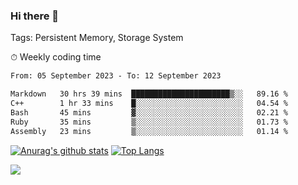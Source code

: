 ### Hi there 👋

Tags: Persistent Memory, Storage System

<!--

[![Anurag's github stats](https://github-readme-stats.vercel.app/api?username=wwyf)](https://github.com/anuraghazra/github-readme-stats)

[![Anurag's github stats](https://github-readme-stats.vercel.app/api?username=wwyf&count_private=true)](https://github.com/anuraghazra/github-readme-stats)


[![Top Langs](https://github-readme-stats.vercel.app/api/top-langs/?username=wwyf&count_private=true&&hide=jupyter%20notebook,html)](https://github.com/anuraghazra/github-readme-stats)



-->


⏱ Weekly coding time

<!--START_SECTION:waka-->

```txt
From: 05 September 2023 - To: 12 September 2023

Markdown   30 hrs 39 mins  ██████████████████████▒░░   89.16 %
C++        1 hr 33 mins    █░░░░░░░░░░░░░░░░░░░░░░░░   04.54 %
Bash       45 mins         ▓░░░░░░░░░░░░░░░░░░░░░░░░   02.21 %
Ruby       35 mins         ▒░░░░░░░░░░░░░░░░░░░░░░░░   01.73 %
Assembly   23 mins         ▒░░░░░░░░░░░░░░░░░░░░░░░░   01.14 %
```

<!--END_SECTION:waka-->



[![Anurag's github stats](https://github-readme-stats.vercel.app/api?username=wwyf&count_private=true&show_icons=true&hide_border=true)](https://github.com/anuraghazra/github-readme-stats) [![Top Langs](https://github-readme-stats.vercel.app/api/top-langs/?username=wwyf&count_private=true&hide=jupyter%20notebook,html,OpenEdge%20ABL&langs_count=10&layout=compact&hide_border=true)](https://github.com/anuraghazra/github-readme-stats)

<!--

[![willianrod's wakatime stats](https://github-readme-stats.vercel.app/api/wakatime?username=wwyf)](https://github.com/anuraghazra/github-readme-stats)


-->

![](https://hit.yhype.me/github/profile?user_id=23121291)
